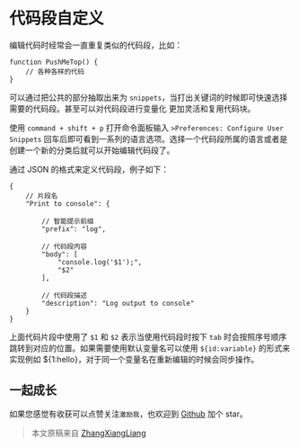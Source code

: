 # 代码段自定义

编辑代码时经常会一直重复类似的代码段，比如：

```
function PushMeTop() {
    // 各种各样的代码
}
```

可以通过把公共的部分抽取出来为 `snippets`，当打出关键词的时候即可快速选择需要的代码段。甚至可以对代码段进行变量化 更加灵活和复用代码块。

使用 `command + shift + p` 打开命令面板输入 `>Preferences: Configure User Snippets` 回车后即可看到一系列的语言选项。选择一个代码段所属的语言或者是创建一个新的分类后就可以开始编辑代码段了。

通过 JSON 的格式来定义代码段，例子如下：

```
{
    // 片段名
    "Print to console": {

        // 智能提示前缀
        "prefix": "log",

        // 代码段内容
        "body": [
            "console.log('$1');",
            "$2"
        ],

        // 代码段描述
        "description": "Log output to console"
    }
}
```

上面代码片段中使用了 `$1` 和 `$2` 表示当使用代码段时按下 `tab` 时会按照序号顺序跳转到对应的位置。如果需要使用默认变量名可以使用 `${id:variable}` 的形式来实现例如 ${1:hello}，对于同一个变量名在重新编辑的时候会同步操作。
## 一起成长

如果您感觉有收获可以点赞关注`激励我`，也欢迎到 [Github](https://github.com/zhangxiangliang/vscode-tutorial) 加个 star。

> 本文原稿来自 [ZhangXiangLiang](https://github.com/zhangxiangliang)